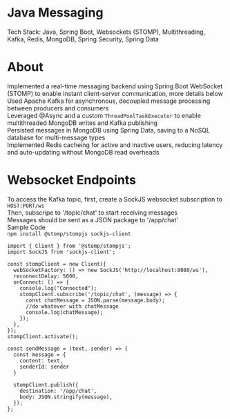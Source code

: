 # Java Messaging
Tech Stack: Java, Spring Boot, Websockets (STOMP), Multithreading, Kafka, Redis, MongoDB, Spring Security, Spring Data

# About
Implemented a real-time messaging backend using Spring Boot WebSocket (STOMP) to enable instant client-server communication, more details below <br/>
Used Apache Kafka for asynchronous, decoupled message processing between producers and consumers <br/>
Leveraged @Async and a custom `ThreadPoolTaskExecutor` to enable multithreaded MongoDB writes and Kafka publishing <br/>
Persisted messages in MongoDB using Spring Data, saving to a NoSQL database for multi-message types <br/>
Implemented Redis cacheing for active and inactive users, reducing latency and auto-updating without MongoDB read overheads <br/>

# Websocket Endpoints
To access the Kafka topic, first, create a SockJS websocket subscription to `HOST:PORT/ws` <br/>
Then, subscripe to '/topic/chat' to start receiving messages <br/>
Messages should be sent as a JSON package to '/app/chat' <br/>
Sample Code <br/>
`npm install @stomp/stompjs sockjs-client` <br/>
```
import { Client } from '@stomp/stompjs';
import SockJS from 'sockjs-client';

const stompClient = new Client({
  webSocketFactory: () => new SockJS('http://localhost:8080/ws'),
  reconnectDelay: 5000,
  onConnect: () => {
    console.log("Connected");
    stompClient.subscribe('/topic/chat', (message) => {
      const chatMessage = JSON.parse(message.body);
      //do whatever with chatMessage
      console.log(chatMessage);
    });
  },
});
stompClient.activate();

const sendMessage = (text, sender) => {
  const message = {
    content: text,
    senderId: sender
  }

  stompClient.publish({
    destination: '/app/chat',
    body: JSON.stringify(message),
  });
};
```

